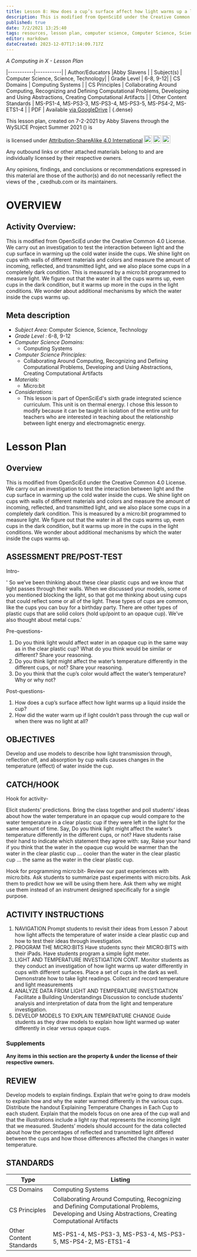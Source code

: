 ```yaml
---
title: Lesson 8: How does a cup’s surface affect how light warms up a liquid inside the cup?
description: This is modified from OpenSciEd under the Creative Common 4.0 License. We carry out an investigation to test the interaction between light and the cup surface in warming up the cold water inside the cups. We shine light on cups with walls of different materials and colors and measure the amount of incoming, reflected, and transmitted light, and we also place some cups in a completely dark condition. This is measured by a micro:bit programmed to measure light. We figure out that the water in all the cups warms up, even cups in the dark condition, but it warms up more in the cups in the light conditions. We wonder about additional mechanisms by which the water inside the cups warms up.
published: true
date: 7/2/2021 13:25:40
tags: resources, lesson plan, computer science, Computer Science, Science, Technology 
editor: markdown
dateCreated: 2023-12-07T17:14:09.717Z
---
```

*A Computing in X - Lesson Plan*

|-----------|-----------|
| Author/Educators |Abby Slavens |
| Subject(s) | Computer Science, Science, Technology|
| Grade Level | 6-8, 9-12|
| CS Domains | Computing Systems |
| CS Principles | Collaborating Around Computing, Recognizing and Defining Computational Problems, Developing and Using Abstractions, Creating Computational Artifacts |
| Other Content Standards | MS-PS1-4, MS-PS3-3, MS-PS3-4, MS-PS3-5, MS-PS4-2, MS-ETS1-4 | 
| PDF | Available [via GoogleDrive]() |
{.dense}






This lesson plan, created on 7-2-2021 by Abby Slavens through the  WySLICE Project Summer 2021 () is  <p xmlns:cc="http://creativecommons.org/ns#" >  is licensed under <a href="http://creativecommons.org/licenses/by-sa/4.0/?ref=chooser-v1" target="_blank" rel="license noopener noreferrer" style="display:inline-block;">Attribution-ShareAlike 4.0 International<img style="height:22px!important;margin-left:3px;vertical-align:text-bottom;" src="https://mirrors.creativecommons.org/presskit/icons/cc.svg?ref=chooser-v1"><img style="height:22px!important;margin-left:3px;vertical-align:text-bottom;" src="https://mirrors.creativecommons.org/presskit/icons/by.svg?ref=chooser-v1"><img style="height:22px!important;margin-left:3px;vertical-align:text-bottom;" src="https://mirrors.creativecommons.org/presskit/icons/sa.svg?ref=chooser-v1"></a></p>


Any outbound links or other attached materials belong to and are individually licensed by their respective owners. 


Any opinions, findings, and conclusions or recommendations expressed in this material are those of the author(s) and do not necessarily reflect the views of the , cxedhub.com or its maintainers.


# OVERVIEW
## Activity Overview:  
This is modified from OpenSciEd under the Creative Common 4.0 License. We carry out an investigation to test the interaction between light and the cup surface in warming up the cold water inside the cups. We shine light on cups with walls of different materials and colors and measure the amount of incoming, reflected, and transmitted light, and we also place some cups in a completely dark condition. This is measured by a micro:bit programmed to measure light. We figure out that the water in all the cups warms up, even cups in the dark condition, but it warms up more in the cups in the light conditions. We wonder about additional mechanisms by which the water inside the cups warms up.
## Meta description
+ *Subject Area:* Computer Science, Science, Technology 
+ *Grade Level :* 6-8, 9-12 
+ *Computer Science Domains:*
   + Computing Systems
+ *Computer Science Principles:*
   + Collaborating Around Computing, Recognizing and Defining Computational Problems, Developing and Using Abstractions, Creating Computational Artifacts
+ *Materials:* 
   + Micro:bit
+ *Considerations:*
   + This lesson is part of OpenSciEd's sixth grade integrated science curriculum. This unit is on thermal energy. I chose this lesson to modify because it can be taught in isolation of the entire unit for teachers who are interested in teaching about the relationship between light energy and electromagnetic energy.


# Lesson Plan
## Overview
This is modified from OpenSciEd under the Creative Common 4.0 License. We carry out an investigation to test the interaction between light and the cup surface in warming up the cold water inside the cups. We shine light on cups with walls of different materials and colors and measure the amount of incoming, reflected, and transmitted light, and we also place some cups in a completely dark condition. This is measured by a micro:bit programmed to measure light. We figure out that the water in all the cups warms up, even cups in the dark condition, but it warms up more in the cups in the light conditions. We wonder about additional mechanisms by which the water inside the cups warms up.
## ASSESSMENT PRE/POST-TEST
Intro- 


' So we’ve been thinking about these clear plastic cups and we know that light passes through their walls. When we discussed your models, some of you mentioned blocking the light, so that got me thinking about using cups that could reflect some or all of the light. These types of cups are common, like the cups you can buy for a birthday party. There are other types of plastic cups that are solid colors (hold up/point to an opaque cup). We’ve also thought about metal cups.'


Pre-questions-


1. Do you think light would affect water in an opaque cup in the same way as in the clear plastic cup? What do you think would be similar or different? Share your reasoning. 
2.  Do you think light might affect the water’s temperature differently in the different cups, or not? Share your reasoning. 
3. Do you think that the cup’s color would affect the water’s temperature? Why or why not?


Post-questions-


1. How does a cup’s surface affect how light warms up a liquid inside the cup?
2. How did the water warm up if light couldn’t pass through the cup wall or when there was no light at all?
## OBJECTIVES
Develop and use models to describe how light transmission through, reflection off, and absorption by cup walls causes changes in the temperature (effect) of water inside the cup.


## CATCH/HOOK
Hook for activity-


Elicit students’ predictions. Bring the class together and poll students’ ideas about how the water temperature in an opaque cup would compare to the water temperature in a clear plastic cup if they were left in the light for the same amount of time. Say, Do you think light might affect the water’s temperature differently in the different cups, or not? Have students raise their hand to indicate which statement they agree with: say, Raise your hand if you think that the water in the opaque cup would be warmer than the water in the clear plastic cup … cooler than the water in the clear plastic cup … the same as the water in the clear plastic cup.


Hook for programming micro:bit-
Review our past experiences with micro:bits. Ask students to summarize past experiments with micro:bits. Ask them to predict how we will be using them here. Ask them why we might use them instead of an instrument designed specifically for  a single purpose.


## ACTIVITY INSTRUCTIONS
1. NAVIGATION Prompt students to revisit their ideas from Lesson 7 about how light affects the temperature of water inside a clear plastic cup and how to test their ideas through investigation.
2. PROGRAM THE MICRO:BITS Have students sync their MICRO:BITS with their iPads. Have students program a simple light meter. 
3. LIGHT AND TEMPERATURE INVESTIGATION CONT. 
Monitor students as they conduct an investigation of how light warms up water differently in cups with different surfaces. Place a set of cups in the dark as well. Demonstrate how to take light readings. Collect and record temperature and light measurements
4. ANALYZE DATA FROM LIGHT AND TEMPERATURE INVESTIGATION
Facilitate a Building Understandings Discussion to conclude students’ analysis and interpretation of data from the light and temperature investigation.
5. DEVELOP MODELS TO EXPLAIN TEMPERATURE CHANGE
Guide students as they draw models to explain how light warmed up water differently in clear versus opaque cups.


### Supplements
**Any items in this section are the property & under the license of their respective owners.**






## REVIEW
Develop models to explain findings. Explain that we’re going to draw models to explain how and why the water warmed differently in the various cups. Distribute the handout Explaining Temperature Changes in Each Cup to each student. Explain that the models focus on one area of the cup wall and that the illustrations include a light ray that represents the incoming light that we measured. Students’ models should account for the data collected about how the percentages of reflected and transmitted light differed between the cups and how those differences affected the changes in water temperature.
## STANDARDS        
| Type | Listing | 
|-----------|-----------|
| CS Domains  | Computing Systems|
| CS Principles   | Collaborating Around Computing, Recognizing and Defining Computational Problems, Developing and Using Abstractions, Creating Computational Artifacts|
| Other Content Standards | MS-PS1-4, MS-PS3-3, MS-PS3-4, MS-PS3-5, MS-PS4-2, MS-ETS1-4  |